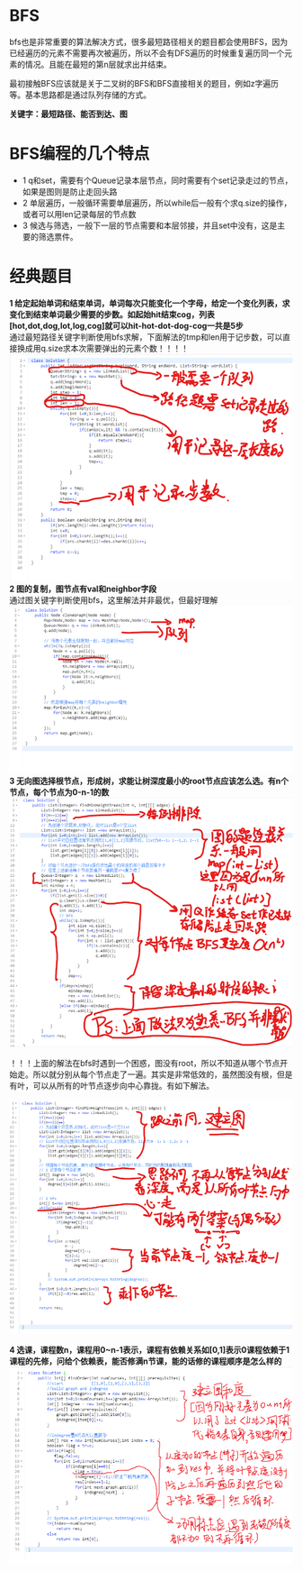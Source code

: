 # BFS
bfs也是非常重要的算法解决方式，很多最短路径相关的题目都会使用BFS，因为已经遍历的元素不需要再次被遍历，所以不会有DFS遍历的时候重复遍历同一个元素的情况。且能在最短的第n层就求出并结束。

最初接触BFS应该就是关于二叉树的BFS和BFS直接相关的题目，例如z字遍历等。基本思路都是通过队列存储的方式。

**关键字：最短路径、能否到达、图**

# BFS编程的几个特点
- 1 q和set，需要有个Queue记录本层节点，同时需要有个set记录走过的节点，如果是图则是防止走回头路
- 2 单层遍历，一般循环需要单层遍历，所以while后一般有个求q.size的操作，或者可以用len记录每层的节点数
- 3 候选与筛选，一般下一层的节点需要和本层邻接，并且set中没有，这是主要的筛选票件。
# 经典题目
**1 给定起始单词和结束单词，单词每次只能变化一个字母，给定一个变化列表，求变化到结束单词最少需要的步数。如起始hit结束cog，列表[hot,dot,dog,lot,log,cog]就可以hit-hot-dot-dog-cog一共是5步**  
通过最短路径关键字判断使用bfs求解，下面解法的tmp和len用于记步数，可以直接换成用q.size求本次需要弹出的元素个数！！！！  
![bfs](img/bfs1.png)  
**2 图的复制，图节点有val和neighbor字段**  
通过图关键字判断使用bfs，这里解法并非最优，但最好理解
![bfs](img/bfs2.png)   
**3 无向图选择根节点，形成树，求能让树深度最小的root节点应该怎么选。有n个节点，每个节点为0-n-1的数**  
![bfs](img/bfs3.png)  

！！！上面的解法在bfs时遇到一个困惑，图没有root，所以不知道从哪个节点开始走。所以就分别从每个节点走了一遍。其实是非常低效的，虽然图没有根，但是有叶，可以从所有的叶节点逐步向中心靠拢。有如下解法。

![bfs](img/bfs4.png)  

**4 选课，课程数n，课程用0~n-1表示，课程有依赖关系如[0,1]表示0课程依赖于1课程的先修，问给个依赖表，能否修满n节课，能的话修的课程顺序是怎么样的**  
![bfs](img/bfs5.png)  

